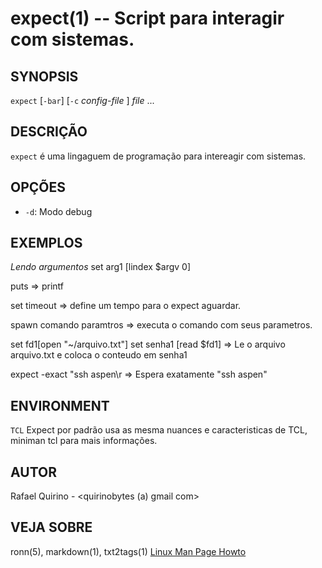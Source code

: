 expect(1) -- Script para interagir com sistemas.
===============================================


SYNOPSIS
--------

`expect` [`-bar`] [`-c` *config-file* ] *file* ...

DESCRIÇÃO
---------

`expect` é uma lingaguem de programação para intereagir com sistemas.

OPÇÕES
------

* `-d`:
  Modo debug

EXEMPLOS
--------

*Lendo argumentos*
set arg1 [lindex $argv 0]


puts => printf

set timeout => define um tempo para o expect aguardar.

spawn comando paramtros => executa o comando com seus parametros.

set fd1[open "~/arquivo.txt"]
set senha1 [read $fd1]				=> Le o arquivo arquivo.txt e coloca o conteudo em senha1

expect -exact "ssh aspen\r   => Espera exatamente "ssh aspen"

ENVIRONMENT
-----------

`TCL`
	Expect por padrão usa as mesma nuances e caracteristicas de TCL, miniman tcl para mais informações.

AUTOR
-----

Rafael Quirino - <quirinobytes (a) gmail com>

VEJA SOBRE
----------

ronn(5), markdown(1), txt2tags(1) [Linux Man Page Howto](
http://www.schweikhardt.net/man_page_howto.html)
